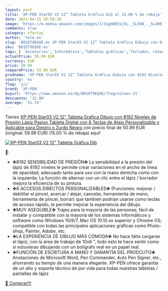 ```yaml
---
layout: post
title: 'XP-PEN Star03 V2 12” Tableta Gráfica Dib al 15.00 % de rebaja'
date: 2021-04-15 20:59:10
image: 'https://m.media-amazon.com/images/I/41gHOEExjSL._SL500_._SL400_.jpg'
comments: true
category: ofertas
author: 'tole.es'
slug: 'B01ET9EQXE-es XP-PEN Star03 V2 12” Tableta Gráfica Dibujo con 8192...'
sku: 'B01ET9EQXE-es'
tags: [ 'Accesorios','Informática','Tabletas gráficas','Teclados, ratones y periféricos de entrada','lápiz','xp-pen', ]
actualPrice: 50.99 EUR
currency: EUR
price: 50.99
comparePrice: 59.99 EUR
prodname: 'XP-PEN Star03 V2 12” Tableta Gráfica Dibujo con 8192 Niveles de Presión Lápiz Pasivo Tableta Digital con 8 Teclas de Atajo Personalizable y Aplicable para Diestro o Zurdo  Negro '
country: 'es'
flag: '🇪🇸'
brand: 'XP-PEN'
buyurl: 'https://www.amazon.es/dp/B01ET9EQXE/?tag=tolees-21'
descuento: '15.00'
average: '51.74'
---
```


Tienes [XP-PEN Star03 V2 12” Tableta Gráfica Dibujo con 8192 Niveles de Presión Lápiz Pasivo Tableta Digital con 8 Teclas de Atajo Personalizable y Aplicable para Diestro o Zurdo  Negro ](https://www.amazon.es/dp/B01ET9EQXE/?tag=tolees-21) con precio final de  50.99 EUR (original: 59.99 EUR) (15.00 %  de rebaja) aqui!

[![XP-PEN Star03 V2 12” Tableta Gráfica Dib](https://m.media-amazon.com/images/I/41gHOEExjSL._SL500_._SL400_.jpg)](https://www.amazon.es/dp/B01ET9EQXE/?tag=tolees-21)

🔎:

- ✤8192 SENSIBILIDAD DE PRESIÓN✤ La sensibilidad a la presión del lápiz de 8192 niveles le permite crear variaciones en el ancho de línea de opacidad; adecuado tanto para uso con la mano derecha como con la izquierda; La función de alternar con un clic entre el lápiz / borrador mejora la eficiencia de su pintura.
- ✤8 ACCESOS DIRECTOS PERSONALIZABLES✤ (Funciones: mejorar / debilitar el pincel, acercar / alejar, cancelar, herramienta de mano, herramienta de pincel, borrar) que también podrían usarse como teclas de acceso rápido, le permite mejorar la experiencia del dibujo.
- ✤MUY ASEQUIBLE✤ Trajes para la mayoría de las personas; fácil de instalar y compatible con la mayoría de los sistemas informáticos y software como Windows 10/8/7, Mac OS 10.10.xo superior y Chrome OS; compatible con todas las principales aplicaciones gráficas como Photo-shop, Painter, Adobe, etc.
- ✤LA EXPERIENCIA DE DIBUJO MÁS CÓMODA✤ No hace falta cargarse el lápiz; con la área de trabajo de 10x6 ", todo esto te hace sentir como si estuvieras dibujando con un bolígrafo real en un papel real.
- ✤FUNCIÓN DE ESCRITURA A MANO Y GARANTÍA DEL PRODCUTO✤ Anotaciones de Microsoft Word, Pen Commander, Auto Pen Signer, etc., ahorrando su tiempo de una manera elegante. XP-PEN ofrece garantía de un año y soporte técnico de por vida para todas nuestras tabletas / pantallas de lápiz

[🛒 Comprar!!!](https://www.amazon.es/dp/B01ET9EQXE/?tag=tolees-21)
